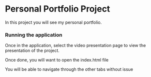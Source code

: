 # Personal Portfolio Project

In this project you will see my personal portfolio. 

### Running the application
Once in the application, select the video presentation page to view the presentation of the project. 

Once done, you will want to open the index.html file

You will be able to navigate through the other tabs without issue